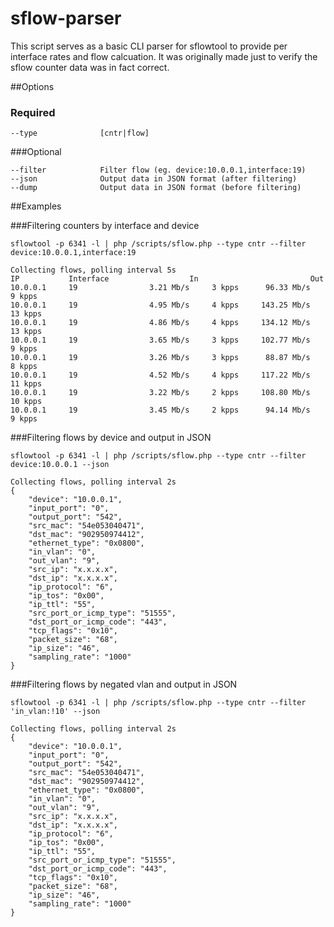 # sflow-parser

This script serves as a basic CLI parser for sflowtool to provide per interface rates and flow calcuation. It was originally made just to verify the sflow counter data was in fact correct.

##Options

### Required

    --type              [cntr|flow]

###Optional

    --filter            Filter flow (eg. device:10.0.0.1,interface:19)
    --json              Output data in JSON format (after filtering)
    --dump              Output data in JSON format (before filtering)

##Examples

###Filtering counters by interface and device

    sflowtool -p 6341 -l | php /scripts/sflow.php --type cntr --filter device:10.0.0.1,interface:19

    Collecting flows, polling interval 5s
    IP           Interface                  In                         Out
    10.0.0.1     19                3.21 Mb/s     3 kpps      96.33 Mb/s     9 kpps
    10.0.0.1     19                4.95 Mb/s     4 kpps     143.25 Mb/s    13 kpps
    10.0.0.1     19                4.86 Mb/s     4 kpps     134.12 Mb/s    13 kpps
    10.0.0.1     19                3.65 Mb/s     3 kpps     102.77 Mb/s     9 kpps
    10.0.0.1     19                3.26 Mb/s     3 kpps      88.87 Mb/s     8 kpps
    10.0.0.1     19                4.52 Mb/s     4 kpps     117.22 Mb/s    11 kpps
    10.0.0.1     19                3.22 Mb/s     2 kpps     108.80 Mb/s    10 kpps
    10.0.0.1     19                3.45 Mb/s     2 kpps      94.14 Mb/s     9 kpps

###Filtering flows by device and output in JSON

    sflowtool -p 6341 -l | php /scripts/sflow.php --type cntr --filter device:10.0.0.1 --json

    Collecting flows, polling interval 2s
    {
        "device": "10.0.0.1",
        "input_port": "0",
        "output_port": "542",
        "src_mac": "54e053040471",
        "dst_mac": "902950974412",
        "ethernet_type": "0x0800",
        "in_vlan": "0",
        "out_vlan": "9",
        "src_ip": "x.x.x.x",
        "dst_ip": "x.x.x.x",
        "ip_protocol": "6",
        "ip_tos": "0x00",
        "ip_ttl": "55",
        "src_port_or_icmp_type": "51555",
        "dst_port_or_icmp_code": "443",
        "tcp_flags": "0x10",
        "packet_size": "68",
        "ip_size": "46",
        "sampling_rate": "1000"
    }

###Filtering flows by negated vlan and output in JSON

    sflowtool -p 6341 -l | php /scripts/sflow.php --type cntr --filter 'in_vlan:!10' --json

    Collecting flows, polling interval 2s
    {
        "device": "10.0.0.1",
        "input_port": "0",
        "output_port": "542",
        "src_mac": "54e053040471",
        "dst_mac": "902950974412",
        "ethernet_type": "0x0800",
        "in_vlan": "0",
        "out_vlan": "9",
        "src_ip": "x.x.x.x",
        "dst_ip": "x.x.x.x",
        "ip_protocol": "6",
        "ip_tos": "0x00",
        "ip_ttl": "55",
        "src_port_or_icmp_type": "51555",
        "dst_port_or_icmp_code": "443",
        "tcp_flags": "0x10",
        "packet_size": "68",
        "ip_size": "46",
        "sampling_rate": "1000"
    }
